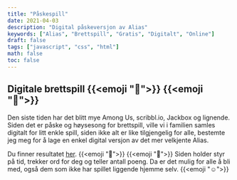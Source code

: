 ```yaml
---
title: "Påskespill"
date: 2021-04-03
description: "Digital påskeversjon av Alias"
keywords: ["Alias", "Brettspill", "Gratis", "Digitalt", "Online"]
draft: false
tags: ["javascript", "css", "html"]
math: false
toc: false
---
```


## Digitale brettspill  {{<emoji ":hatched_chick:">}} {{<emoji ":rabbit:">}}

Den siste tiden har det blitt mye Among Us, scribbl.io, Jackbox og lignende. Siden det er påske og høysesong for brettspill, ville vi i familien samles digitalt for litt enkle spill, siden ikke alt er like tilgjengelig for alle, bestemte jeg meg for å lage en enkel digital versjon av det mer velkjente Alias. 

Du finner resultatet [her](/alias.html). {{<emoji ":tada:">}} {{<emoji ":tada:">}} Siden holder styr på tid, trekker ord for deg og teller antall poeng. Da er det mulig for alle å bli med, også dem som ikke har spillet liggende hjemme selv. {{<emoji ":relaxed:">}}

